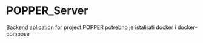 # POPPER_Server
Backend aplication for project POPPER
potrebno je istalirati docker i docker-compose
